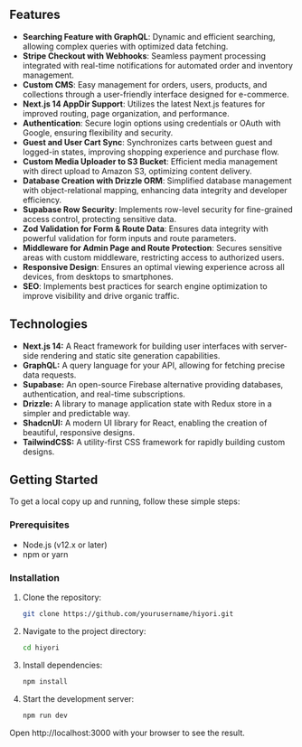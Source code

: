 ## Features

- **Searching Feature with GraphQL**: Dynamic and efficient searching, allowing complex queries with optimized data fetching.
- **Stripe Checkout with Webhooks**: Seamless payment processing integrated with real-time notifications for automated order and inventory management.
- **Custom CMS**: Easy management for orders, users, products, and collections through a user-friendly interface designed for e-commerce.
- **Next.js 14 AppDir Support**: Utilizes the latest Next.js features for improved routing, page organization, and performance.
- **Authentication**: Secure login options using credentials or OAuth with Google, ensuring flexibility and security.
- **Guest and User Cart Sync**: Synchronizes carts between guest and logged-in states, improving shopping experience and purchase flow.
- **Custom Media Uploader to S3 Bucket**: Efficient media management with direct upload to Amazon S3, optimizing content delivery.
- **Database Creation with Drizzle ORM**: Simplified database management with object-relational mapping, enhancing data integrity and developer efficiency.
- **Supabase Row Security**: Implements row-level security for fine-grained access control, protecting sensitive data.
- **Zod Validation for Form & Route Data**: Ensures data integrity with powerful validation for form inputs and route parameters.
- **Middleware for Admin Page and Route Protection**: Secures sensitive areas with custom middleware, restricting access to authorized users.
- **Responsive Design**: Ensures an optimal viewing experience across all devices, from desktops to smartphones.
- **SEO**: Implements best practices for search engine optimization to improve visibility and drive organic traffic.

## Technologies

- **Next.js 14:** A React framework for building user interfaces with server-side rendering and static site generation capabilities.
- **GraphQL:** A query language for your API, allowing for fetching precise data requests.
- **Supabase:** An open-source Firebase alternative providing databases, authentication, and real-time subscriptions.
- **Drizzle:** A library to manage application state with Redux store in a simpler and predictable way.
- **ShadcnUI:** A modern UI library for React, enabling the creation of beautiful, responsive designs.
- **TailwindCSS:** A utility-first CSS framework for rapidly building custom designs.

## Getting Started

To get a local copy up and running, follow these simple steps:

### Prerequisites

- Node.js (v12.x or later)
- npm or yarn

### Installation

1. Clone the repository:

   ```bash
   git clone https://github.com/yourusername/hiyori.git
   ```

2. Navigate to the project directory:

   ```bash
   cd hiyori
   ```

3. Install dependencies:

   ```bash
   npm install
   ```

4. Start the development server:
   ```bash
   npm run dev
   ```

Open http://localhost:3000 with your browser to see the result.
